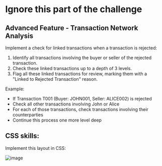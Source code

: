 # Ignore this part of the challenge

## Advanced Feature - Transaction Network Analysis

Implement a check for linked transactions when a transaction is rejected:

1. Identify all transactions involving the buyer or seller of the rejected transaction.
2. Check these linked transactions up to a depth of 3 levels.
3. Flag all these linked transactions for review, marking them with a "Linked to Rejected Transaction" reason.

Example:
- If Transaction T001 (Buyer: JOHN001, Seller: ALICE002) is rejected
- Check all other transactions involving John or Alice
- For each of those transactions, check transactions involving their counterparties
- Continue this process one more level deep

## CSS skills: 

Implement this layout in CSS:

![image](https://github.com/user-attachments/assets/57d2593e-7103-4089-9235-ff2948599d2b)


